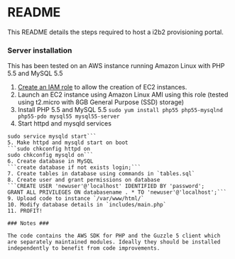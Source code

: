 # README #

This README details the steps required to host a i2b2 provisioning portal.

### Server installation ###

This has been tested on an AWS instance running Amazon Linux with PHP 5.5 and MySQL 5.5

1. [Create an IAM role](http://docs.aws.amazon.com/AWSEC2/latest/UserGuide/iam-roles-for-amazon-ec2.html) to allow the creation of EC2 instances.
2. Launch an EC2 instance using Amazon Linux AMI using this role (tested using t2.micro with 8GB General Purpose (SSD) storage)
3. Install PHP 5.5 and MySQL 5.5
```sudo yum install php55 php55-mysqlnd php55-pdo mysql55 mysql55-server```
4. Start httpd and mysqld services
```sudo service httpd start
sudo service mysqld start```
5. Make httpd and mysqld start on boot
```sudo chkconfig httpd on
sudo chkconfig mysqld on```
6. Create database in MySQL
```create database if not exists login;```
7. Create tables in database using commands in `tables.sql`
8. Create user and grant permissions on database
```CREATE USER 'newuser'@'localhost' IDENTIFIED BY 'password';
GRANT ALL PRIVILEGES ON databasename . * TO 'newuser'@'localhost';```
9. Upload code to instance `/var/www/html/`
10. Modify database details in `includes/main.php`
11. PROFIT!

### Notes ###

The code contains the AWS SDK for PHP and the Guzzle 5 client which are separately maintained modules. Ideally they should be installed independently to benefit from code improvements.

